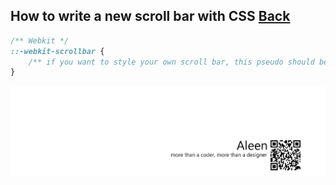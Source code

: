 ## How to write a new scroll bar with CSS [Back](./qa.md)

```css
/** Webkit */
::-webkit-scrollbar {
    /** if you want to style your own scroll bar, this pseudo should be written */
}

```

<a href="http://aleen42.github.io/" target="_blank" ><img src="./../pic/tail.gif"></a>
